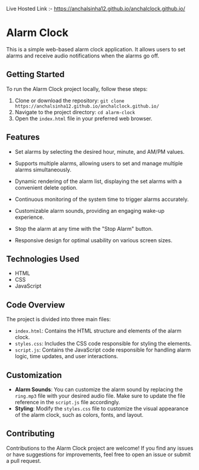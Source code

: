  Live Hosted Link :- https://anchalsinha12.github.io/anchalclock.github.io/

# Alarm Clock

This is a simple web-based alarm clock application. It allows users to set alarms and receive audio notifications when the alarms go off.

## Getting Started

To run the Alarm Clock project locally, follow these steps:

1. Clone or download the repository: `git clone https://anchalsinha12.github.io/anchalclock.github.io/`
2. Navigate to the project directory: `cd alarm-clock`
3. Open the `index.html` file in your preferred web browser.

## Features

- Set alarms by selecting the desired hour, minute, and AM/PM values.

- Supports multiple alarms, allowing users to set and manage multiple alarms simultaneously.

- Dynamic rendering of the alarm list, displaying the set alarms with a convenient delete option.

- Continuous monitoring of the system time to trigger alarms accurately.

- Customizable alarm sounds, providing an engaging wake-up experience.

- Stop the alarm at any time with the "Stop Alarm" button.

- Responsive design for optimal usability on various screen sizes.

## Technologies Used

- HTML
- CSS
- JavaScript

## Code Overview

The project is divided into three main files:

- `index.html`: Contains the HTML structure and elements of the alarm clock.
- `styles.css`: Includes the CSS code responsible for styling the elements.
- `script.js`: Contains the JavaScript code responsible for handling alarm logic, time updates, and user interactions.

## Customization

- **Alarm Sounds**: You can customize the alarm sound by replacing the `ring.mp3` file with your desired audio file. Make sure to update the file reference in the `script.js` file accordingly.
- **Styling**: Modify the `styles.css` file to customize the visual appearance of the alarm clock, such as colors, fonts, and layout.

## Contributing

Contributions to the Alarm Clock project are welcome! If you find any issues or have suggestions for improvements, feel free to open an issue or submit a pull request.
